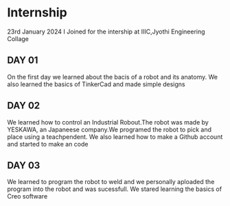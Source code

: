 # Internship
23rd January 2024 I Joined for the intership at IIIC,Jyothi Engineering Collage 
## DAY 01 ##
On the first day we learned about the bacis of a robot and its anatomy.
We also learned the basics of TinkerCad and made simple designs 
## DAY 02 ##
We learned how to control an Industrial Robout.The robot was made by YESKAWA, an Japaneese company.We programed the robot to pick and place using a teachpendent.
We also learned how to make a Github account and started to make an code 
## DAY 03 ##
We learned to program the robot to weld and we personally aploaded the program into the robot and was sucessfull.
We stared learning the basics of Creo software 
